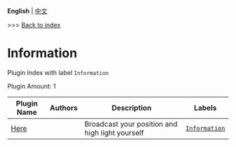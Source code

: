 **English** | [中文](readme-zh_cn.md)

\>\>\> [Back to index](/readme.md)

# Information

Plugin Index with label `Information`

Plugin Amount: 1

| Plugin Name | Authors | Description | Labels |
| --- | --- | --- | --- |
| [Here](/plugins/here/readme.md) |  | Broadcast your position and high light yourself | [`Information`](/labels/information/readme.md) |

